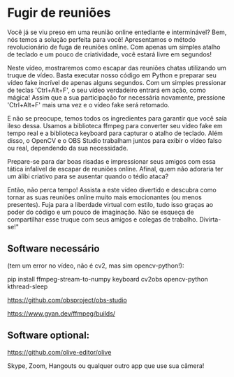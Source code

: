 # Fugir de reuniões 

Você já se viu preso em uma reunião online entediante e interminável? Bem, nós temos a solução perfeita para você! Apresentamos o método revolucionário de fuga de reuniões online. Com apenas um simples atalho de teclado e um pouco de criatividade, você estará livre em segundos!

Neste vídeo, mostraremos como escapar das reuniões chatas utilizando um truque de vídeo. Basta executar nosso código em Python e preparar seu vídeo fake incrível de apenas alguns segundos. Com um simples pressionar de teclas 'Ctrl+Alt+F', o seu vídeo verdadeiro entrará em ação, como mágica! Assim que a sua participação for necessária novamente, pressione 'Ctrl+Alt+F' mais uma vez e o vídeo fake será retomado.

E não se preocupe, temos todos os ingredientes para garantir que você saia ileso dessa. Usamos a biblioteca ffmpeg para converter seu vídeo fake em tempo real e a biblioteca keyboard para capturar o atalho de teclado. Além disso, o OpenCV e o OBS Studio trabalham juntos para exibir o vídeo falso ou real, dependendo da sua necessidade.

Prepare-se para dar boas risadas e impressionar seus amigos com essa tática infalível de escapar de reuniões online. Afinal, quem não adoraria ter um álibi criativo para se ausentar quando o tédio ataca?

Então, não perca tempo! Assista a este vídeo divertido e descubra como tornar as suas reuniões online muito mais emocionantes (ou menos presentes). Fuja para a liberdade virtual com estilo, tudo isso graças ao poder do código e um pouco de imaginação. Não se esqueça de compartilhar esse truque com seus amigos e colegas de trabalho. Divirta-se!"

## Software necessário 
(tem um error no vídeo, não é cv2, mas sim opencv-python!):

pip install ffmpeg-stream-to-numpy keyboard cv2obs opencv-python kthread-sleep   

https://github.com/obsproject/obs-studio

https://www.gyan.dev/ffmpeg/builds/

## Software optional:

https://github.com/olive-editor/olive

Skype, Zoom, Hangouts ou qualquer outro app que use sua câmera! 
